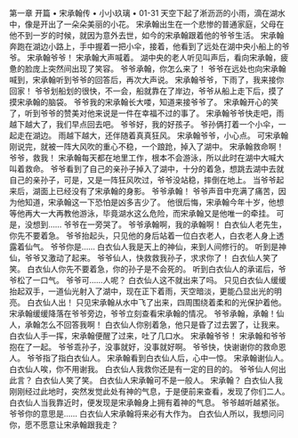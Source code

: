 第一章 开篇
•	宋承翰传
•	小小玖璃
•	01-31
天空下起了淅沥沥的小雨，滴在湖水中，像是开出了一朵朵美丽的小花。
宋承翰出生在一个悲惨的普通家庭，父母在他不到一岁的时候，就因为意外去世，如今的宋承翰跟着他的爷爷生活。
宋承翰奔跑在湖边小路上，手中握着一把小伞，接着，他看到了远处在湖中央小船上的爷爷。
宋承翰爷爷！
宋承翰大声喊着。
湖中央的老人听见叫声后，看向宋承翰，疲惫的脸庞上突然间出现了笑容。
爷爷承翰，你怎么来了！
爷爷在远处也向宋承翰喊到，宋承翰听到爷爷的回答后，再次大声说。
宋承翰爷爷，下雨了，我来接你回家！
爷爷划船划的很快，不一会，船就靠在了岸边，爷爷从船上走下后，摸了摸宋承翰的脑袋。
爷爷我的宋承翰长大喽，知道来接爷爷了。
宋承翰开心的笑了，听到爷爷的赞美对他来说是一件在幸福不过的事了。
宋承翰爷爷快走吧，雨越下越大了，我们早点回去吧。
爷爷好，我的好孩子。
爷孙俩打着一个小伞，一起走在湖边。
雨越下越大，还伴随着真真狂风。
宋承翰爷爷，小心点。
可宋承翰刚说完，就被一阵大风吹的重心不稳，一个踉跄，掉入了湖中。
宋承翰救命啊！爷爷，救我！
宋承翰每天都在地里工作，根本不会游泳，所以此时在湖中大喊大叫着救命。
爷爷看到了自己的亲孙子掉入了湖中，十分的着急，想跳去湖中去就自己的亲孙子，可是，又是一阵狂风吹过，爷爷没站稳，摔倒在地上。
当爷爷起来后，湖面上已经没有了宋承翰的身影。
爷爷承翰！
爷爷声音中充满了痛苦，因为他知道，宋承翰这一下恐怕是凶多吉少了。
他很后悔，宋承翰今年十岁，他想等他再大一大再教他游泳，毕竟湖水这么危险，而宋承翰又是他唯一的牵挂。
可是，没想到……
爷爷在一旁哭了。
爷爷承翰啊，我的承翰啊！
白衣仙人老先生，你先不要着急。
爷爷抬起头，只见他的身后站着一位白衣老人，白衣老人身上透露着仙气。
爷爷你是……
白衣仙人我是天上的神仙，来到人间修行的。
听到是神仙，爷爷又激动了起来。
爷爷仙人，快救救我孙子，求求你了！
白衣仙人笑了笑。
白衣仙人你先不要着急，你的孙子是不会死的。
听到白衣仙人的承诺后，爷爷松了一口气。
爷爷可……人呢？
白衣仙人这不就出来了吗。
只见白衣仙人缓缓抬起双手，一道仙光射入了湖中，现在正下着雨，天空暗淡，更能凸显出光的明亮。
白衣仙人出！
只见宋承翰从水中飞了出来，四周围绕着柔和的光保护着他。
宋承翰缓缓降落在爷爷旁边，爷爷立刻查看宋承翰的情况。
爷爷承翰，承翰！仙人，承翰怎么不回答我啊！
白衣仙人你别着急，他只是昏了过去罢了，让我来。
白衣仙人手一挥，宋承翰便醒了过来，吐了几口水。
宋承翰爷爷！
宋承翰和爷爷抱在了一起。
爷爷乖孙子，没事就好，没事就好啊。
爷爷快，快谢谢你的救命恩人。
爷爷指了指白衣仙人。
宋承翰看到白衣仙人后，心中一惊。
宋承翰谢仙人。
白衣仙人唉，你不用谢我。
白衣仙人我救你还是有一定的目的的。
爷爷仙人何出此言？
白衣仙人笑了笑。
白衣仙人宋承翰可不是一般人。
宋承翰？
白衣仙人我刚刚经过此地时，突然发觉此处有神的气息，于是便前来查看，发现了你们二人。
白衣仙人当我靠近时，便发现是宋承翰身上拥有着神的气息。
爷爷越听越紧张。
爷爷你的意思是……
白衣仙人宋承翰将来必有大作为。
白衣仙人所以，我想问问你，愿不愿意让宋承翰跟我走？

